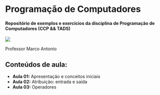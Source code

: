 # Programação de Computadores
#### Repositório de exemplos e exercícios da disciplina de Programação de Computadores (CCP && TADS)
 
![](http://dwebkit.esy.es/repositorio/python-logo-3.6.gif)

Professor Marco Antonio

## Conteúdos de aula:
* **Aula 01:** Apresentação e conceitos iniciais
* **Aula 02:** Atribuição: entrada e saída
* **Aula 03:** Operadores